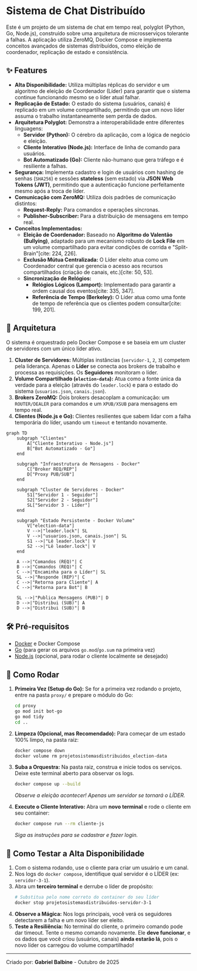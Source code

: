 # Sistema de Chat Distribuído 

Este é um projeto de um sistema de chat em tempo real, polyglot (Python, Go, Node.js), construído sobre uma arquitetura de microsserviços tolerante a falhas. A aplicação utiliza ZeroMQ, Docker Compose e implementa conceitos avançados de sistemas distribuídos, como eleição de coordenador, replicação de estado e consistência.

## ✨ Features

* **Alta Disponibilidade:** Utiliza múltiplas réplicas do servidor e um algoritmo de eleição de Coordenador (Líder) para garantir que o sistema continue funcionando mesmo se o líder atual falhar.
* **Replicação de Estado:** O estado do sistema (usuários, canais) é replicado em um volume compartilhado, permitindo que um novo líder assuma o trabalho instantaneamente sem perda de dados.
* **Arquitetura Polyglot:** Demonstra a interoperabilidade entre diferentes linguagens:
    * **Servidor (Python):** O cérebro da aplicação, com a lógica de negócio e eleição.
    * **Cliente Interativo (Node.js):** Interface de linha de comando para usuários.
    * **Bot Automatizado (Go):** Cliente não-humano que gera tráfego e é resiliente a falhas.
* **Segurança:** Implementa cadastro e login de usuários com hashing de senhas (`SHA256`) e sessões **stateless** (sem estado) via **JSON Web Tokens (JWT)**, permitindo que a autenticação funcione perfeitamente mesmo após a troca de líder.
* **Comunicação com ZeroMQ:** Utiliza dois padrões de comunicação distintos:
    * **Request-Reply:** Para comandos e operações síncronas.
    * **Publisher-Subscriber:** Para a distribuição de mensagens em tempo real.
* **Conceitos Implementados:**
    * **Eleição de Coordenador:** Baseado no **Algoritmo do Valentão (Bullying)**, adaptado para um mecanismo robusto de **Lock File** em um volume compartilhado para evitar condições de corrida e "Split-Brain"[cite: 224, 226].
    *  **Exclusão Mútua Centralizada:** O Líder eleito atua como um Coordenador central que gerencia o acesso aos recursos compartilhados (criação de canais, etc.)[cite: 50, 53].
    * **Sincronização de Relógios:**
        *  **Relógios Lógicos (Lamport):** Implementado para garantir a ordem causal dos eventos[cite: 335, 347].
        *  **Referência de Tempo (Berkeley):** O Líder atua como uma fonte de tempo de referência que os clientes podem consultar[cite: 199, 201].

## 📐 Arquitetura

O sistema é orquestrado pelo Docker Compose e se baseia em um cluster de servidores com um único líder ativo.

1.  **Cluster de Servidores:** Múltiplas instâncias (`servidor-1`, `2`, `3`) competem pela liderança. Apenas o **Líder** se conecta aos brokers de trabalho e processa as requisições. Os **Seguidores** monitoram o líder.
2.  **Volume Compartilhado (`election-data`):** Atua como a fonte única da verdade para a eleição (através do `leader.lock`) e para o estado do sistema (`usuarios.json`, `canais.json`).
3.  **Brokers ZeroMQ:** Dois brokers desacoplam a comunicação: um `ROUTER/DEALER` para comandos e um `XPUB/XSUB` para mensagens em tempo real.
4.  **Clientes (Node.js e Go):** Clientes resilientes que sabem lidar com a falha temporária do líder, usando um `timeout` e tentando novamente.

```mermaid
graph TD
    subgraph "Clientes"
        A["Cliente Interativo - Node.js"]
        B["Bot Automatizado - Go"]
    end

    subgraph "Infraestrutura de Mensagens - Docker"
        C["Broker REQ/REP"]
        D["Proxy PUB/SUB"]
    end
    
    subgraph "Cluster de Servidores - Docker"
        S1["Servidor 1 - Seguidor"]
        S2["Servidor 2 - Seguidor"]
        SL["Servidor 3 - Líder"]
    end
    
    subgraph "Estado Persistente - Docker Volume"
        V["election-data"]
        V -->|"leader.lock"| SL
        V -->|"usuarios.json, canais.json"| SL
        S1 -->|"Lê leader.lock"| V
        S2 -->|"Lê leader.lock"| V
    end

    A -->|"Comandos (REQ)"| C
    B -->|"Comandos (REQ)"| C
    C -->|"Encaminha para o Líder"| SL
    SL -->|"Responde (REP)"| C
    C -->|"Retorna para Cliente"| A
    C -->|"Retorna para Bot"| B
    
    SL -->|"Publica Mensagens (PUB)"| D
    D -->|"Distribui (SUB)"| A
    D -->|"Distribui (SUB)"| B

```

## 🛠️ Pré-requisitos

* [Docker](https://www.docker.com/get-started) e Docker Compose
* [Go](https://go.dev/doc/install) (para gerar os arquivos `go.mod`/`go.sum` na primeira vez)
* [Node.js](https://nodejs.org/) (opcional, para rodar o cliente localmente se desejado)

## 🚀 Como Rodar

1.  **Primeira Vez (Setup do Go):** Se for a primeira vez rodando o projeto, entre na pasta `proxy/` e prepare o módulo do Go:
    ```bash
    cd proxy
    go mod init bot-go
    go mod tidy
    cd ..
    ```

2.  **Limpeza (Opcional, mas Recomendado):** Para começar de um estado 100% limpo, na pasta raiz:
    ```bash
    docker compose down
    docker volume rm projetosistemasdistribuidos_election-data
    ```

3.  **Suba a Orquestra:** Na pasta raiz, construa e inicie todos os serviços. Deixe este terminal aberto para observar os logs.
    ```bash
    docker compose up --build
    ```
    *Observe a eleição acontecer! Apenas um servidor se tornará o LÍDER.*

4.  **Execute o Cliente Interativo:** Abra um **novo terminal** e rode o cliente em seu container:
    ```bash
    docker compose run --rm cliente-js
    ```
    *Siga as instruções para se cadastrar e fazer login.*

## 🔬 Como Testar a Alta Disponibilidade

1.  Com o sistema rodando, use o cliente para criar um usuário e um canal.
2.  Nos logs do `docker compose`, identifique qual servidor é o LÍDER (ex: `servidor-3-1`).
3.  Abra um **terceiro terminal** e derrube o líder de propósito:
    ```bash
    # Substitua pelo nome correto do container do seu líder
    docker stop projetosistemasdistribuidos-servidor-3-1 
    ```
4.  **Observe a Mágica:** Nos logs principais, você verá os seguidores detectarem a falha e um novo líder ser eleito.
5.  **Teste a Resiliência:** No terminal do cliente, o primeiro comando pode dar timeout. Tente o mesmo comando novamente. Ele **deve funcionar**, e os dados que você criou (usuários, canais) **ainda estarão lá**, pois o novo líder os carregou do volume compartilhado!

---
Criado por: **Gabriel Balbine** - Outubro de 2025
